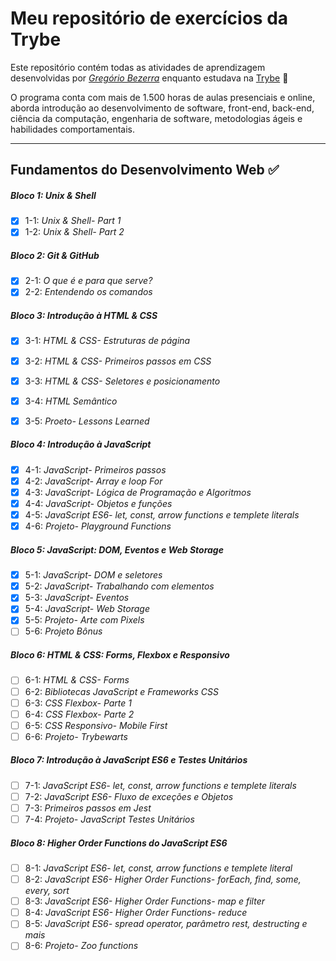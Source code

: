 # Meu repositório de exercícios da Trybe

Este repositório contém todas as atividades de aprendizagem desenvolvidas por _[Gregório Bezerra](https://www.linkedin.com/in/gregoriobezerra/)_ enquanto estudava na [Trybe](https://www.betrybe.com/) :rocket:

O programa conta com mais de 1.500 horas de aulas presenciais e online, aborda introdução ao desenvolvimento de software, front-end, back-end, ciência da computação, engenharia de software, metodologias ágeis e habilidades comportamentais.

---
## Fundamentos do Desenvolvimento Web :white_check_mark:

##### Bloco 1: Unix & Shell

- [x] 1-1: _Unix & Shell- Part 1_
- [x] 1-2: _Unix & Shell- Part 2_

##### Bloco 2: Git & GitHub

- [x] 2-1: _O que é e para que serve?_
- [x] 2-2: _Entendendo os comandos_

##### Bloco 3: Introdução à HTML & CSS

- [x] 3-1: _HTML & CSS- Estruturas de página_
- [x] 3-2: _HTML & CSS- Primeiros passos em CSS_
- [x] 3-3: _HTML & CSS- Seletores e posicionamento_
- [x] 3-4: _HTML Semântico_
- [x] 3-5: _Proeto- Lessons Learned_


##### Bloco 4: Introdução à JavaScript

- [x] 4-1: _JavaScript- Primeiros passos_
- [x] 4-2: _JavaScript- Array e loop For_
- [x] 4-3: _JavaScript- Lógica de Programação e Algoritmos_
- [x] 4-4: _JavaScript- Objetos e funções_
- [x] 4-5: _JavaScript ES6- let, const, arrow functions e templete literals_
- [x] 4-6: _Projeto- Playground Functions_

##### Bloco 5: JavaScript: DOM, Eventos e Web Storage

- [x] 5-1: _JavaScript- DOM e seletores_
- [x] 5-2: _JavaScript- Trabalhando com elementos_
- [x] 5-3: _JavaScript- Eventos_
- [x] 5-4: _JavaScript- Web Storage_
- [x] 5-5: _Projeto- Arte com Pixels_
- [ ] 5-6: _Projeto Bônus_

##### Bloco 6: HTML & CSS: Forms, Flexbox e Responsivo

- [ ] 6-1: _HTML & CSS- Forms_
- [ ] 6-2: _Bibliotecas JavaScript e Frameworks CSS_
- [ ] 6-3: _CSS Flexbox- Parte 1_
- [ ] 6-4: _CSS Flexbox- Parte 2_
- [ ] 6-5: _CSS Responsivo- Mobile First_
- [ ] 6-6: _Projeto- Trybewarts_

##### Bloco 7: Introdução à JavaScript ES6 e Testes Unitários

- [ ] 7-1: _JavaScript ES6- let, const, arrow functions e templete literals_
- [ ] 7-2: _JavaScript ES6- Fluxo de exceções e Objetos_
- [ ] 7-3: _Primeiros passos em Jest_
- [ ] 7-4: _Projeto- JavaScript Testes Unitários_

##### Bloco 8: Higher Order Functions do JavaScript ES6

- [ ] 8-1: _JavaScript ES6- let, const, arrow functions e templete literal_
- [ ] 8-2: _JavaScript ES6- Higher Order Functions- forEach, find, some, every, sort_
- [ ] 8-3: _JavaScript ES6- Higher Order Functions- map e filter_
- [ ] 8-4: _JavaScript ES6- Higher Order Functions- reduce_
- [ ] 8-5: _JavaScript ES6- spread operator, parâmetro rest, destructing e mais_
- [ ] 8-6: _Projeto- Zoo functions_
